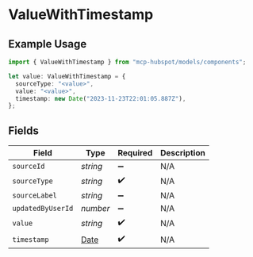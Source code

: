 # ValueWithTimestamp

## Example Usage

```typescript
import { ValueWithTimestamp } from "mcp-hubspot/models/components";

let value: ValueWithTimestamp = {
  sourceType: "<value>",
  value: "<value>",
  timestamp: new Date("2023-11-23T22:01:05.887Z"),
};
```

## Fields

| Field                                                                                         | Type                                                                                          | Required                                                                                      | Description                                                                                   |
| --------------------------------------------------------------------------------------------- | --------------------------------------------------------------------------------------------- | --------------------------------------------------------------------------------------------- | --------------------------------------------------------------------------------------------- |
| `sourceId`                                                                                    | *string*                                                                                      | :heavy_minus_sign:                                                                            | N/A                                                                                           |
| `sourceType`                                                                                  | *string*                                                                                      | :heavy_check_mark:                                                                            | N/A                                                                                           |
| `sourceLabel`                                                                                 | *string*                                                                                      | :heavy_minus_sign:                                                                            | N/A                                                                                           |
| `updatedByUserId`                                                                             | *number*                                                                                      | :heavy_minus_sign:                                                                            | N/A                                                                                           |
| `value`                                                                                       | *string*                                                                                      | :heavy_check_mark:                                                                            | N/A                                                                                           |
| `timestamp`                                                                                   | [Date](https://developer.mozilla.org/en-US/docs/Web/JavaScript/Reference/Global_Objects/Date) | :heavy_check_mark:                                                                            | N/A                                                                                           |